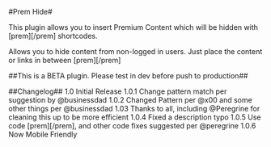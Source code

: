 ﻿#Prem Hide#

This plugin allows you to insert Premium Content which will be hidden with [prem][/prem] shortcodes.

Allows you to hide content from non-logged in users. Just place the content or links in between [prem][/prem]

##This is a BETA plugin. Please test in dev before push to production##

##Changelog##
1.0 Initial Release
1.0.1 Change pattern match per suggestion by @businessdad
1.0.2 Changed Pattern per @x00 and some other things per @businessdad
1.03 Thanks to all, including @Peregrine for cleaning this up to be more efficient
1.0.4 Fixed a description typo
1.0.5 Use code [prem][/prem], and other code fixes suggested per @peregrine 
1.0.6 Now Mobile Friendly